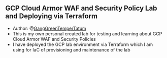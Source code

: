 ## GCP Cloud Armor WAF and Security Policy Lab and Deploying via Terraform

* Author: @[GangGreenTemperTatum](https://github.com/GangGreenTemperTatum)
* This is my own personal created lab for testing and learning about GCP Cloud Armor WAF and Security Policies
* I have deployed the GCP lab environment via Terraform which I am using for IaC of provisioning and maintenance of the lab

